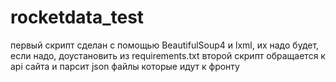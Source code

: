 # rocketdata_test

первый скрипт сделан с помощью BeautifulSoup4 и lxml, их надо будет, если надо, доустановить из requirements.txt
второй скрипт обращается к api сайта и парсит json файлы которые идут к фронту
